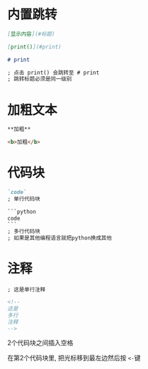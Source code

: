 # 内置跳转

```markdown
[显示内容](#标题)
```

```markdown
[print()](#print)

# print

; 点击 print() 会跳转至 # print
; 跳转标题必须是同一级别
```



# 加粗文本

```markdown
**加粗**
```

```markdown
<b>加粗</b>
```



# 代码块

```markdown
`code`
; 单行代码块
```

```markdown
​```python
code
​```
; 多行代码块
; 如果是其他编程语言就把python换成其他
```



# 注释

```markdwon
; 这是单行注释
```

```markdown
<!--
这是
多行
注释
-->
```







2个代码块之间插入空格

在第2个代码块里, 把光标移到最左边然后按 `<-`键